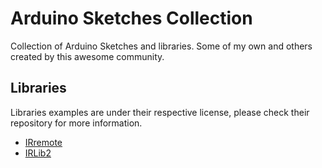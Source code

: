 # Arduino Sketches Collection

Collection of Arduino Sketches and libraries. Some of my own and others created by this awesome community.

## Libraries

Libraries examples are under their respective license, please check their repository for more information.

* [IRremote](https://github.com/z3t0/Arduino-IRremote)
* [IRLib2](https://github.com/cyborg5/IRLib2)
